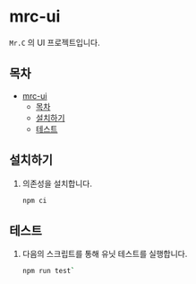 # mrc-ui

`Mr.C` 의 UI 프로젝트입니다.

## 목차

- [mrc-ui](#mrc-ui)
  - [목차](#목차)
  - [설치하기](#설치하기)
  - [테스트](#테스트)

## 설치하기

1. 의존성을 설치합니다.

   ```bash
   npm ci
   ```

## 테스트

1. 다음의 스크립트를 통해 유닛 테스트를 실행합니다.
   ```bash
   npm run test`
   ```
